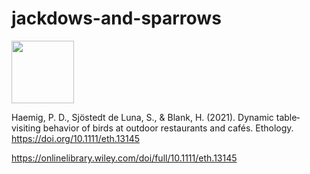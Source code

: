 # jackdows-and-sparrows

<img src="https://external-content.duckduckgo.com/iu/?u=https%3A%2F%2Fi.pinimg.com%2Foriginals%2F12%2F17%2F1f%2F12171fc21fa54a3cc3be93411ff3da48.png&f=1&nofb=1"
     width= 100>

Haemig, P. D., Sjöstedt de Luna, S., &amp; Blank, H. (2021). Dynamic table‐visiting behavior of birds at outdoor restaurants and cafés. Ethology. https://doi.org/10.1111/eth.13145 

<https://onlinelibrary.wiley.com/doi/full/10.1111/eth.13145>

